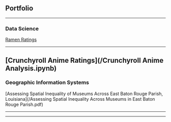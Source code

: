 ## Portfolio

---

### Data Science 

[Ramen Ratings](/Ramen.ipynb)

---
[Crunchyroll Anime Ratings](/Crunchyroll Anime Analysis.ipynb)
---

### Geographic Information Systems 

[Assessing Spatial Inequality of Museums Across East Baton Rouge Parish, Louisiana](/Assessing Spatial Inequality Across Museums in East Baton Rouge Parish.pdf)


---




---
<p style="font-size:11px">
